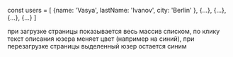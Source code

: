 const users = [
    {name: 'Vasya',
     lastName: 'Ivanov',
     city: 'Berlin' 
    },
    {...},
    {...},
    {...},
    {...}
]

при загрузке страницы показывается весь массив списком, по клику текст описания юзера меняет цвет (например на синий),
при перезагрузке страницы выделенный юзер остается синим
